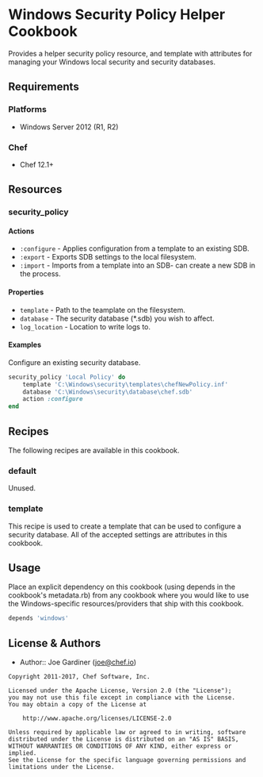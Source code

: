 # Windows Security Policy Helper Cookbook

Provides a helper security policy resource, and template with attributes for managing your Windows local security and security databases.

## Requirements

### Platforms

- Windows Server 2012 (R1, R2)

### Chef

- Chef 12.1+

## Resources

### security_policy

#### Actions

- `:configure` - Applies configuration from a template to an existing SDB.
- `:export` - Exports SDB settings to the local filesystem.
- `:import` - Imports from a template into an SDB- can create a new SDB in the process.

#### Properties

- `template` - Path to the teamplate on the filesystem.
- `database` - The security database (*.sdb) you wish to affect.
- `log_location` - Location to write logs to.

#### Examples

Configure an existing security database.

```ruby
security_policy 'Local Policy' do
    template 'C:\Windows\security\templates\chefNewPolicy.inf'
    database 'C:\Windows\security\database\chef.sdb'
    action :configure
end
```

## Recipes

The following recipes are available in this cookbook.

### default
Unused.

### template
This recipe is used to create a template that can be used to configure a security database. All of the accepted settings are attributes in this cookbook.



## Usage

Place an explicit dependency on this cookbook (using depends in the cookbook's metadata.rb) from any cookbook where you would like to use the Windows-specific resources/providers that ship with this cookbook.

```ruby
depends 'windows'
```

## License & Authors

- Author:: Joe Gardiner ([joe@chef.io](mailto:joe@chef.io))

```text
Copyright 2011-2017, Chef Software, Inc.

Licensed under the Apache License, Version 2.0 (the "License");
you may not use this file except in compliance with the License.
You may obtain a copy of the License at

    http://www.apache.org/licenses/LICENSE-2.0

Unless required by applicable law or agreed to in writing, software
distributed under the License is distributed on an "AS IS" BASIS,
WITHOUT WARRANTIES OR CONDITIONS OF ANY KIND, either express or implied.
See the License for the specific language governing permissions and
limitations under the License.
```